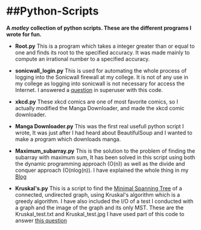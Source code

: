 ##Python-Scripts
====================

**A _motley_ collection of python scripts. These are the different programs I wrote for fun.**

* **Root.py**
	This is a program which takes a integer greater than or equal to one and 
	finds its root to the specified accuracy. It was made mainly to compute 
	an irrational number to a specified accuracy.

* **sonicwall_login.py**
	This is used for automating the whole process of logging into the Sonicwall
	firewall at my college. It is not of any use in my college as logging into 
	sonicwall is not necessary for access the Internet.
	I answered a [question][1] in superuser with this code.

* **xkcd.py**
	These xkcd comics are one of most favorite comics, so I actually modified the Manga Downloader,
	and made the xkcd comic downloader.

* **Manga Downloader.py**
	This was the first real usefull python script I wrote, It was just after I had heard about 
	BeautifulSoup and I wanted to make a program which downloads manga.

* **Maximum_subarray.py**
	This is the solution to the problem of finding the subarray with maximum sum, 
	It has been solved in this script using both the dynamic programming approach (O(n)) as well 
	as the divide and conquer approach (O(nlog(n)). I have explained the whole thing in
	my [Blog][2]

* **Kruskal's.py**
	This is a script to find the [Minimal Spanning Tree][3] of a connected, undirected graph,
	using Kruskal's algorithm which is a greedy algorithm. I have also included the I/O of
	a test I conducted with a graph and the image of the graph and its only MST.
	These are the Kruskal\_test.txt and Kruskal\_test.jpg 
	I have used part of this code to answer [this question][4]

[1]: https://superuser.com/questions/330297/automate-logging-in-through-sonicwall/785792?noredirect=1#comment1023176_785792
[2]: http://relativetoaditya.blogspot.in/2014/12/maximum-subarray.html
[3]: https://en.wikipedia.org/wiki/Minimum_spanning_tree
[4]: https://stackoverflow.com/questions/14369739/creating-adjacency-lists-from-dicts-in-python/27380835#27380835